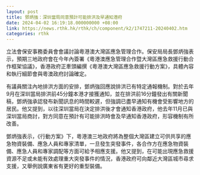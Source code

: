 ```yaml
---
layout: post
title: 鄧炳強：深圳當局同意預計可能排洪及早通知港府
date: 2024-04-02 16:19:18.000000000 +08:00
link: https://news.rthk.hk/rthk/ch/component/k2/1747211-20240402.htm
categories: rthk
---
```


立法會保安事務委員會會議討論粵港澳大灣區應急管理合作。保安局局長鄧炳強表示，預期三地政府會在今年內簽署《粵港澳應急管理合作暨大灣區應急救援行動合作框架協議》，香港政府正牽頭編撰《粵港澳大灣區應急救援行動方案》，具體內容和執行細節會與粵澳政府討論確定。

有議員關注內地排洪方面的安排，鄧炳強回應說排洪已有特定通報機制。對於去年9月在深圳當局排洪前45分鐘本港才接獲通知，並在排洪前16分鐘發出有關新聞稿，鄧炳強承認發布新聞訊息的時間較遲，但強調已盡早通知有機會受影響地方的居民。他又提到，以往深圳當局在決定排洪後才會通知香港政府，他去年11月已與深圳當局商討，對方同意在預計有可能排洪時會及早通知香港政府，形容機制有所改善。

鄧炳強表示，《行動方案》下，粵港澳三地政府將為整個大灣區建立可供共享的應急物資裝備、應急人員和專家清單，一旦發生突發事件，各合作方在應急物資裝備、應急人員和專家調配等方面可給予相應支援。他又提到，在可能出現應急救援資源不足或未能有效處理重大突發事件的情況，香港政府可向鄰近大灣區城市尋求支援，又舉例說廣東省有更好的重型裝備。
